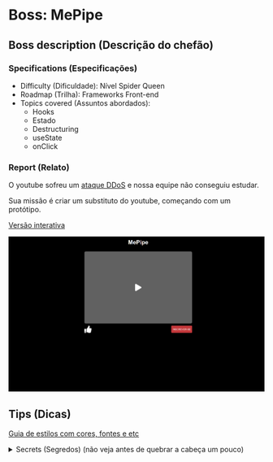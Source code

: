 # Boss: MePipe

## Boss description (Descrição do chefão)

### Specifications (Especificações)
  * Difficulty (Dificuldade): Nível Spider Queen
  * Roadmap (Trilha): Frameworks Front-end
  * Topics covered (Assuntos abordados): 
    * Hooks
    * Estado
    * Destructuring
    * useState
    * onClick

### Report (Relato)

O youtube sofreu um <a href="https://pt.wikipedia.org/wiki/Ataque_de_negação_de_serviço">ataque DDoS</a> e nossa equipe não conseguiu estudar.

Sua missão é criar um substituto do youtube, começando com um protótipo.

[Versão interativa](https://gje4o.csb.app)

![layout do exercício](./design/final-layout.png)

## Tips (Dicas)
[Guia de estilos com cores, fontes e etc](./design/style-guide.md)

<details>
  <summary>
    Secrets (Segredos) (não veja antes de quebrar a cabeça um pouco)
  </summary>
  <ul>
    <li>Você pode importar arquivos SVG como componentes no React para facilitar a passagem de props <a href="https://create-react-app.dev/docs/adding-images-fonts-and-files/#adding-svgs"></a></li>
    <li>Dentro de JSX apenas podemos usar <a href="https://developer.mozilla.org/en-US/docs/Web/JavaScript/Guide/Expressions_and_operators#expressions">expressões</a></li>
    <li>Uma tática para usar funções que precisam de parâmetro dentro de props onClick é usar arrow functions para chamar as funções passando os parâmetros. Dessa maneira a função não é executada no início da renderização</li>
    <li>Você pode usar um estado para controlar quais classes um componente possui, afim de deixar dinâmico seu estilo de maneira mais simples</li>
    <li><a href="https://codesandbox.io/s/boss-me-pipe-gje4o">Link da resolução</a></li>  
  </ul>
</details>
